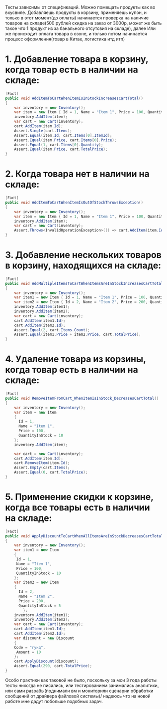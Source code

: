﻿
Тесты зависимы от спецификаций.
Можно помещать продукты как во вкусвиле.
Добавляешь продукты в корзину, применяешь купон, и только в этот момент(до оплаты) начинается проверка на наличие товаров на складе(500 рублей скидка на заказ от 3000р, может же быть такое что 1 продукт из за банального отсутсвия на складе), далее 
Или же происходит оплата товара в озоне, и только потом начинается процесс оформления(товар в Китае, логистика итд итп)
# 1. Добавление товара в корзину, когда товар есть в наличии на складе:
```csharp
[Fact]
public void AddItemToCartWhenItemIsInStockIncreasesCartTotal()
{
    var inventory = new Inventory();
    var item = new Item { Id = 1, Name = "Item 1", Price = 100, QuantityInStock = 10 };
    inventory.AddItem(item);
    var cart = new Cart(inventory);
    cart.AddItem(item.Id);
    Assert.Single(cart.Items);
    Assert.Equal(item.Id, cart.Items[0].ItemId);
    Assert.Equal(item.Price, cart.Items[0].Price);
    Assert.Equal(1, cart.Items[0].Quantity);
    Assert.Equal(item.Price, cart.TotalPrice);
}
```
# 2. Когда товара нет в наличии на складе:
```csharp
[Fact]
public void AddItemToCartWhenItemIsOutOfStockThrowsException()
{
    var inventory = new Inventory();
    var item = new Item { Id = 1, Name = "Item 1", Price = 100, QuantityInStock = 0 };
    inventory.AddItem(item);
    var cart = new Cart(inventory);
    Assert.Throws<InvalidOperationException>(() => cart.AddItem(item.Id));
}
```
# 3. Добавление нескольких товаров в корзину, находящихся на складе:
```csharp
[Fact]
public void AddMultipleItemsToCartWhenItemsAreInStockIncreasesCartTotal()
{
    var inventory = new Inventory();
    var item1 = new Item { Id = 1, Name = "Item 1", Price = 100, QuantityInStock = 10 };
    var item2 = new Item { Id = 2, Name = "Item 2", Price = 200, QuantityInStock = 5 };
    inventory.AddItem(item1);
    inventory.AddItem(item2);
    var cart = new Cart(inventory);
    cart.AddItem(item1.Id);
    cart.AddItem(item2.Id);
    Assert.Equal(2, cart.Items.Count);
    Assert.Equal(item1.Price + item2.Price, cart.TotalPrice);
}
```
# 4. Удаление товара из корзины, когда товар есть в наличии на складе:
```csharp
[Fact]
public void RemoveItemFromCart_WhenItemIsInStock_DecreasesCartTotal()
{
    var inventory = new Inventory();
    var item = new Item 
    { 
      Id = 1,
      Name = "Item 1",
      Price = 100,
      QuantityInStock = 10
    };
    inventory.AddItem(item);

    var cart = new Cart(inventory);
    cart.AddItem(item.Id);
    cart.RemoveItem(item.Id);
    Assert.Empty(cart.Items);
    Assert.Equal(0, cart.TotalPrice);
}
```
# 5. Применение скидки к корзине, когда все товары есть в наличии на складе:
```csharp
[Fact]
public void ApplyDiscountToCartWhenAllItemsAreInStockDecreasesCartTotal()
{
    var inventory = new Inventory();
    var item1 = new Item 
    { 
     Id = 1,
     Name = "Item 1",
     Price = 100,
     QuantityInStock = 10
    };
    var item2 = new Item 
    { 
      Id = 2,
      Name = "Item 2",
      Price = 200,
      QuantityInStock = 5
        };
    inventory.AddItem(item1);
    inventory.AddItem(item2);
    var cart = new Cart(inventory);
    cart.AddItem(item1.Id);
    cart.AddItem(item2.Id);
    var discount = new Discount 
    { 
    Code = "гуид",
     Amount = 10 
    };
    cart.ApplyDiscount(discount);
    Assert.Equal(290, cart.TotalPrice);
}
```

Особо практики как таковой не было, поскольку за мои 3 года работы тесты никогда не писались, или тестированием занимались аналитики, или сами разрабы(поднимали вм и мониторили сценарии обработки сообщений от драйвера файловой системы)/
надеюсь что на новой работе мне дадут побольше подобных задач.